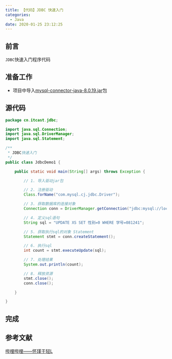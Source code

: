 ```yaml
---
title: 【代码】JDBC 快速入门
categories:
  - Java
date: 2020-01-25 23:12:25
---
```


## 前言

`JDBC`快速入门程序代码

<!-- more -->

## 准备工作

- 项目中导入[mysql-connector-java-8.0.19.jar](https://dev.mysql.com/downloads/connector/j/)包

## 源代码

``` java
package cn.itcast.jdbc;

import java.sql.Connection;
import java.sql.DriverManager;
import java.sql.Statement;

/**
 * JDBC快速入门
 */
public class JdbcDemo1 {

    public static void main(String[] args) throws Exception {

        // 1. 导入驱动jar包

        // 2. 注册驱动
        Class.forName("com.mysql.cj.jdbc.Driver");

        // 3. 获取数据库的连接对象
        Connection conn = DriverManager.getConnection("jdbc:mysql://localhost:3306/xscj?serverTimezone=UTC", "root", "123456"); // 如果连接本机且端口号为默认，可以省略不写`localhost:3306`

        // 4. 定义sql语句
        String sql = "UPDATE XS SET 性别=0 WHERE 学号=081241";

        // 5. 获取执行sql的对象 Statement
        Statement stmt = conn.createStatement();

        // 6. 执行sql
        int count = stmt.executeUpdate(sql);

        // 7. 处理结果
        System.out.println(count);

        // 8. 释放资源
        stmt.close();
        conn.close();

    }

}
```

## 完成

## 参考文献

[哔哩哔哩——怀瑾于轻L](https://www.bilibili.com/video/av63673244?p=3)

